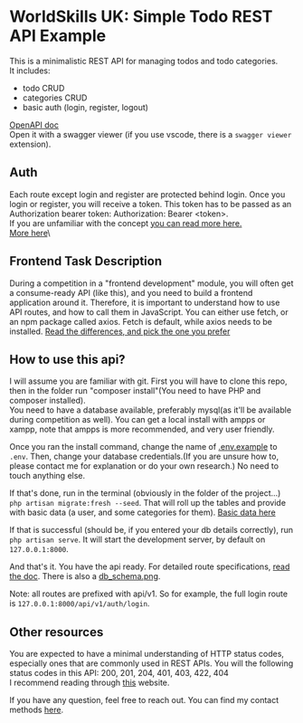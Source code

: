 # WorldSkills UK: Simple Todo REST API Example

This is a minimalistic REST API for managing todos and todo categories.\
It includes:
- todo CRUD
- categories CRUD
- basic auth (login, register, logout)

[OpenAPI doc](api_spec.yaml)\
Open it with a swagger viewer (if you use vscode, there is a `swagger viewer` extension).

## Auth
Each route except login and register are protected behind login. Once you login or register, you will receive a token. This token has to be passed as an Authorization bearer token: Authorization: Bearer \<token>.\
If you are unfamiliar with the concept [you can read more here.](https://swagger.io/docs/specification/v3_0/authentication/bearer-authentication/)\
[More here](https://apidog.com/articles/how-to-add-pass-bearer-token-header/)\

## Frontend Task Description
During a competition in a "frontend development" module, you will often get a consume-ready API (like this), and you need to build a frontend application around it. Therefore, it is important to understand how to use API routes, and how to call them in JavaScript. You can either use fetch, or an npm package called axios. Fetch is default, while axios needs to be installed. [Read the differences, and pick the one you prefer](https://scrapingant.com/blog/axios-vs-fetch)

## How to use this api?
I will assume you are familiar with git. First you will have to clone this repo, then in the folder run "composer install"(You need to have PHP and composer installed).\
You need to have a database available, preferably mysql(as it'll be available during competition as well). You can get a local install with ampps or xampp, note that ampps is more recommended, and very user friendly.

Once you ran the install command, change the name of [.env.example](.env.example) to `.env`. Then, change your database credentials.(If you are unsure how to, please contact me for explanation or do your own research.) No need to touch anything else.

If that's done, run in the terminal (obviously in the folder of the project...) `php artisan migrate:fresh --seed`. That will roll up the tables and provide with basic data (a user, and some categories for them). [Basic data here](database/seeders/DatabaseSeeder.php)

If that is successful (should be, if you entered your db details correctly), run `php artisan serve`. It will start the development server, by default on `127.0.0.1:8000`.

And that's it. You have the api ready. For detailed route specifications, [read the doc](api_spec.yaml). There is also a [db_schema.png](db_schema.png).

Note: all routes are prefixed with api/v1. So for example, the full login route is `127.0.0.1:8000/api/v1/auth/login`.

## Other resources
You are expected to have a minimal understanding of HTTP status codes, especially ones that are commonly used in REST APIs. You will the following status codes in this API: 200, 201, 204, 401, 403, 422, 404\
I recommend reading through [this](https://restfulapi.net/http-status-codes/) website.

If you have any question, feel free to reach out. You can find my contact methods [here](https://markkiss.netlify.app/#contact).
